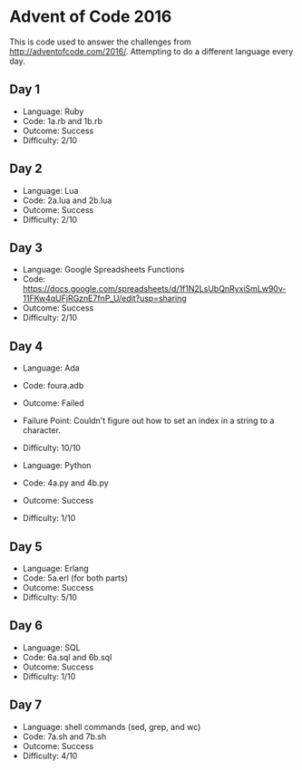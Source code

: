# Advent of Code 2016

This is code used to answer the challenges from http://adventofcode.com/2016/. Attempting to do a different language every day.

## Day 1

* Language: Ruby
* Code: 1a.rb and 1b.rb
* Outcome: Success
* Difficulty: 2/10

## Day 2

* Language: Lua
* Code: 2a.lua and 2b.lua
* Outcome: Success
* Difficulty: 2/10

## Day 3

* Language: Google Spreadsheets Functions
* Code: https://docs.google.com/spreadsheets/d/1f1N2LsUbQnRyxiSmLw90v-11FKw4qUFjRGznE7fnP_U/edit?usp=sharing
* Outcome: Success
* Difficulty: 2/10

## Day 4

* Language: Ada
* Code: foura.adb
* Outcome: Failed
* Failure Point: Couldn't figure out how to set an index in a string to a character.
* Difficulty: 10/10

* Language: Python
* Code: 4a.py and 4b.py
* Outcome: Success
* Difficulty: 1/10

## Day 5

* Language: Erlang
* Code: 5a.erl (for both parts)
* Outcome: Success
* Difficulty: 5/10

## Day 6

* Language: SQL
* Code: 6a.sql and 6b.sql
* Outcome: Success
* Difficulty: 1/10

## Day 7

* Language: shell commands (sed, grep, and wc)
* Code: 7a.sh and 7b.sh
* Outcome: Success
* Difficulty: 4/10
